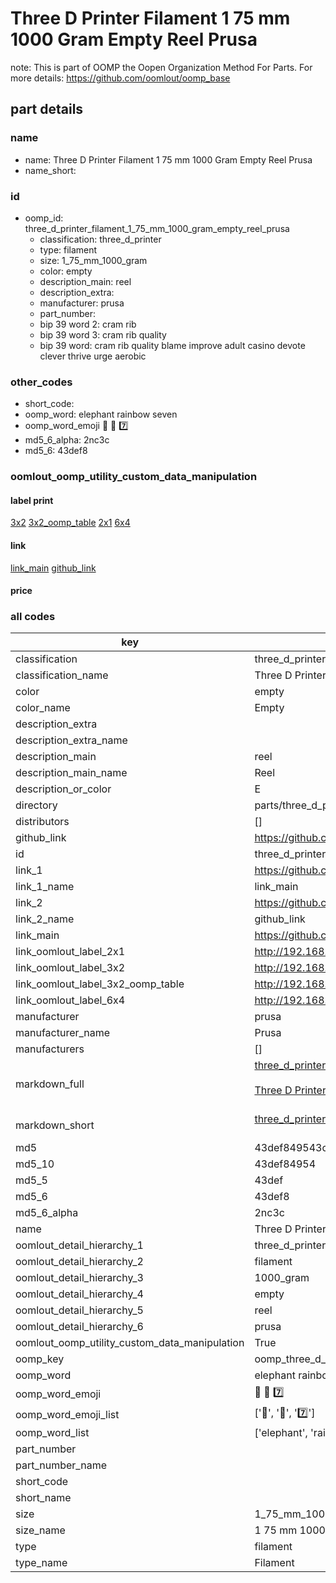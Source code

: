 # Three D Printer Filament 1 75 mm 1000 Gram Empty Reel Prusa  

note: This is part of OOMP the Oopen Organization Method For Parts. For more details: https://github.com/oomlout/oomp_base

##  part details





### name
* name: Three D Printer Filament 1 75 mm 1000 Gram Empty Reel Prusa
* name_short: 
### id
* oomp_id: three_d_printer_filament_1_75_mm_1000_gram_empty_reel_prusa
  * classification: three_d_printer
  * type: filament
  * size: 1_75_mm_1000_gram
  * color: empty
  * description_main: reel
  * description_extra: 
  * manufacturer: prusa
  * part_number: 
  * bip 39 word 2: cram rib
  * bip 39 word 3: cram rib quality
  * bip 39 word: cram rib quality blame improve adult casino devote clever thrive urge aerobic

### other_codes
* short_code: 
* oomp_word: elephant rainbow seven
* oomp_word_emoji :elephant: :rainbow: :seven:
* md5_6_alpha: 2nc3c
* md5_6: 43def8






### oomlout_oomp_utility_custom_data_manipulation
#### label print
[3x2](http://192.168.1.245:1112/?label=oomp%202nc3c)
[3x2_oomp_table](http://192.168.1.107:1112/?label=oomp%202nc3c)
[2x1](http://192.168.1.242:1112/?label=oomp%202nc3c)
[6x4](http://192.168.1.55:1112/?label=oomp%202nc3c)    

#### link

[link_main](https://github.com/oomlout/oomlout_oomp_current_version_messy/tree/main/parts/three_d_printer_filament_1_75_mm_1000_gram_empty_reel_prusa) [github_link](https://github.com/oomlout/oomlout_oomp_part_src/tree/main/parts/three_d_printer_filament_1_75_mm_1000_gram_empty_reel_prusa)                             

#### price







### all codes 
| key | value |  
| --- | --- |  
| classification | three_d_printer |  
| classification_name | Three D Printer |  
| color | empty |  
| color_name | Empty |  
| description_extra |  |  
| description_extra_name |  |  
| description_main | reel |  
| description_main_name | Reel |  
| description_or_color | E  |  
| directory | parts/three_d_printer_filament_1_75_mm_1000_gram_empty_reel_prusa |  
| distributors | [] |  
| github_link | https://github.com/oomlout/oomlout_oomp_part_src/tree/main/parts/three_d_printer_filament_1_75_mm_1000_gram_empty_reel_prusa |  
| id | three_d_printer_filament_1_75_mm_1000_gram_empty_reel_prusa |  
| link_1 | https://github.com/oomlout/oomlout_oomp_current_version_messy/tree/main/parts/three_d_printer_filament_1_75_mm_1000_gram_empty_reel_prusa |  
| link_1_name | link_main |  
| link_2 | https://github.com/oomlout/oomlout_oomp_part_src/tree/main/parts/three_d_printer_filament_1_75_mm_1000_gram_empty_reel_prusa |  
| link_2_name | github_link |  
| link_main | https://github.com/oomlout/oomlout_oomp_current_version_messy/tree/main/parts/three_d_printer_filament_1_75_mm_1000_gram_empty_reel_prusa |  
| link_oomlout_label_2x1 | http://192.168.1.242:1112/?label=oomp%202nc3c |  
| link_oomlout_label_3x2 | http://192.168.1.245:1112/?label=oomp%202nc3c |  
| link_oomlout_label_3x2_oomp_table | http://192.168.1.107:1112/?label=oomp%202nc3c |  
| link_oomlout_label_6x4 | http://192.168.1.55:1112/?label=oomp%202nc3c |  
| manufacturer | prusa |  
| manufacturer_name | Prusa |  
| manufacturers | [] |  
| markdown_full | [three_d_printer_filament_1_75_mm_1000_gram_empty_reel_prusa](https://github.com/oomlout/oomlout_oomp_current_version_messy/tree/main/parts/three_d_printer_filament_1_75_mm_1000_gram_empty_reel_prusa)<br>[](https://github.com/oomlout/oomlout_oomp_current_version_messy/tree/main/parts/three_d_printer_filament_1_75_mm_1000_gram_empty_reel_prusa)<br>[Three D Printer Filament 1 75 Mm 1000 Gram Empty Reel Prusa](https://github.com/oomlout/oomlout_oomp_current_version_messy/tree/main/parts/three_d_printer_filament_1_75_mm_1000_gram_empty_reel_prusa)<br><br> |  
| markdown_short | [three_d_printer_filament_1_75_mm_1000_gram_empty_reel_prusa](https://github.com/oomlout/oomlout_oomp_current_version_messy/tree/main/parts/three_d_printer_filament_1_75_mm_1000_gram_empty_reel_prusa)<br><br> |  
| md5 | 43def849543cc46c0f3901735e6e3991 |  
| md5_10 | 43def84954 |  
| md5_5 | 43def |  
| md5_6 | 43def8 |  
| md5_6_alpha | 2nc3c |  
| name | Three D Printer Filament 1 75 mm 1000 Gram Empty Reel Prusa |  
| oomlout_detail_hierarchy_1 | three_d_printer |  
| oomlout_detail_hierarchy_2 | filament |  
| oomlout_detail_hierarchy_3 | 1000_gram |  
| oomlout_detail_hierarchy_4 | empty |  
| oomlout_detail_hierarchy_5 | reel |  
| oomlout_detail_hierarchy_6 | prusa |  
| oomlout_oomp_utility_custom_data_manipulation | True |  
| oomp_key | oomp_three_d_printer_filament_1_75_mm_1000_gram_empty_reel_prusa |  
| oomp_word | elephant rainbow seven |  
| oomp_word_emoji | :elephant: :rainbow: :seven: |  
| oomp_word_emoji_list | [':elephant:', ':rainbow:', ':seven:'] |  
| oomp_word_list | ['elephant', 'rainbow', 'seven'] |  
| part_number |  |  
| part_number_name |  |  
| short_code |  |  
| short_name |  |  
| size | 1_75_mm_1000_gram |  
| size_name | 1 75 mm 1000 Gram |  
| type | filament |  
| type_name | Filament |  
